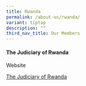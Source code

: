```yaml
---
title: Rwanda
permalink: /about-us/rwanda/
variant: tiptap
description: ""
third_nav_title: Our Members
---
```

<h4>The Judiciary of Rwanda</h4>
<p>Website</p>
<p><a href="https://www.judiciary.gov.rw/home" rel="noopener nofollow" target="_blank">The Judiciary of Rwanda</a>
</p>